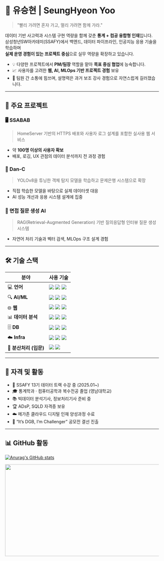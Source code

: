 # 👋 유승현 | SeungHyeon Yoo

> "빨리 가려면 혼자 가고, 멀리 가려면 함께 가라."

데이터 기반 사고력과 시스템 구현 역량을 함께 갖춘 **통계 + 컴공 융합형 인재**입니다.  
삼성청년SW아카데미(SSAFY)에서 백엔드, 데이터 파이프라인, 인공지능 응용 기술을 학습하며  
**실제 운영 경험이 있는 프로젝트 중심**으로 실무 역량을 확장하고 있습니다.

- 💡 다양한 프로젝트에서 **PM/팀장** 역할을 맡아 **목표 중심 협업**에 능숙합니다.  
- 📈 사용자를 고려한 **웹, AI, MLOps 기반 프로젝트 경험** 보유  
- 🤝 팀원 간 소통에 힘쓰며, 설명력은 과거 보조 강사 경험으로 자연스럽게 길러졌습니다.

---

## 🚀 주요 프로젝트

### 🖥️ SSABAB  
> HomeServer 기반의 HTTPS 배포와 사용자 로그 설계를 포함한 실사용 웹 서비스  
- 약 **100명 이상의 사용자 확보**  
- 배포, 로깅, UX 관점의 데이터 분석까지 전 과정 경험

### 🎯 Dan-C  
> YOLOv8을 튜닝한 객체 탐지 모델을 학습하고 문제은행 시스템으로 확장  
- 직접 학습한 모델을 바탕으로 실제 데이터셋 대응  
- AI 성능 개선과 응용 시스템 설계에 집중

### 🧠 면접 질문 생성 AI  
> RAG(Retrieval-Augmented Generation) 기반 질의응답형 인터뷰 질문 생성 시스템  
- 자연어 처리 기술과 벡터 검색, MLOps 구조 설계 경험

---

## 🛠️ 기술 스택

| 분야 | 사용 기술 |
|------|-----------|
| 💻 **언어** | <img src="https://img.shields.io/badge/-Python-3776AB?style=flat&logo=python&logoColor=white"/> <img src="https://img.shields.io/badge/-JavaScript-F7DF1E?style=flat&logo=javascript&logoColor=black"/> <img src="https://img.shields.io/badge/-Java-007396?style=flat&logo=java&logoColor=white"/> |
| 🔍 **AI/ML** | <img src="https://img.shields.io/badge/-PyTorch-EE4C2C?style=flat&logo=pytorch&logoColor=white"/> <img src="https://img.shields.io/badge/-YOLOv8-000000?style=flat&logo=github&logoColor=white"/> <img src="https://img.shields.io/badge/-scikit--learn-F7931E?style=flat&logo=scikitlearn&logoColor=white"/> |
| 🌐 **웹** | <img src="https://img.shields.io/badge/-FastAPI-009688?style=flat&logo=fastapi&logoColor=white"/> <img src="https://img.shields.io/badge/-Django-092E20?style=flat&logo=django&logoColor=white"/> <img src="https://img.shields.io/badge/-Vue.js-4FC08D?style=flat&logo=vue.js&logoColor=white"/> |
| 📊 **데이터 분석** | <img src="https://img.shields.io/badge/-Pandas-150458?style=flat&logo=pandas&logoColor=white"/> <img src="https://img.shields.io/badge/-NumPy-013243?style=flat&logo=numpy&logoColor=white"/> <img src="https://img.shields.io/badge/-Jupyter-F37626?style=flat&logo=jupyter&logoColor=white"/> |
| 🗄️ **DB** | <img src="https://img.shields.io/badge/-MySQL-4479A1?style=flat&logo=mysql&logoColor=white"/> <img src="https://img.shields.io/badge/-PostgreSQL-4169E1?style=flat&logo=postgresql&logoColor=white"/> <img src="https://img.shields.io/badge/-SQLite-003B57?style=flat&logo=sqlite&logoColor=white"/> |
| ☁️ **Infra** | <img src="https://img.shields.io/badge/-AWS-FF9900?style=flat&logo=amazonaws&logoColor=white"/> <img src="https://img.shields.io/badge/-Docker-2496ED?style=flat&logo=docker&logoColor=white"/> <img src="https://img.shields.io/badge/-GitHub%20Actions-2088FF?style=flat&logo=githubactions&logoColor=white"/> |
| 🔁 **분산처리 (입문)** | <img src="https://img.shields.io/badge/-Kafka-231F20?style=flat&logo=apachekafka&logoColor=white"/> <img src="https://img.shields.io/badge/-Flink-E6522C?style=flat&logo=apacheflink&logoColor=white"/> |

---

## 🏅 자격 및 활동

- 📌 SSAFY 13기 데이터 트랙 수강 중 (2025.01~)  
- 🎓 통계학과 · 컴퓨터공학과 복수전공 졸업 (영남대학교)
- 📚 빅데이터 분석기사, 정보처리기사 준비 중  
- 🏆 ADsP, SQLD 자격증 보유  
- ☁️ 메가존 클라우드 디지털 인재 양성과정 수료  
- 🥇 “It’s DGB, I’m Challenger” 공모전 결선 진출  

---

## 📊 GitHub 활동

[![Anurag's GitHub stats](https://github-readme-stats.vercel.app/api?username=Yoo-SeungHyeon&show_icons=true&theme=default)](https://github.com/anuraghazra/github-readme-stats)

<a href="https://www.solve-nyang.com"><img src="https://api.solve-nyang.com/compose/ysh01150" width="600" height="300"/></a>
